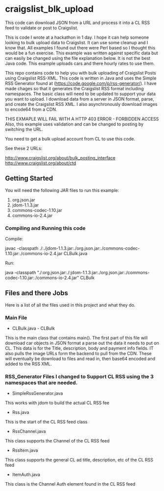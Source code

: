 craigslist_blk_upload
=====================

This code can download JSON from a URL and process it into a CL RSS feed to validate or post to Craigslist.

This is code I wrote at a hackathon in 1 day. I hope it can help someone looking to bulk upload
data to Craigslist. It can use some cleanup and I know that. All examples I found out there 
were Perl based so I thought this would be a fun exercise. This example was written against 
specific data but can easily be changed using the file explanation below. It is not the 
best Java code. This example uploads cars and there hourly rates to use them.

This repo contains code to help you with bulk uploading of Craigslist Posts using Craigslist
RSS-XML. This code is written in Java and uses the Simple RSS Generator found at 
(https://code.google.com/p/rss-generator/). I have made chages so that it generates the
Craigslist RSS format including namespaces. The basic class will need to be updated to 
support your data you want to upload. I download data from a server in JSON format, parse,
and create the Craigslist RSS XML. I also asynchronously download images to encode64 from 
a CDN.

THIS EXMAPLE WILL FAIL WITH A HTTP 403 ERROR - FORBIDDEN ACCESS
Also, this example uses validation and can be changed to posting by switching the URL.

You need to get a bulk upload account from CL to use this code.

See these 2 URLs:

http://www.craigslist.org/about/bulk_posting_interface
http://www.craigslist.org/about/ctd


## Getting Started
 You will need the following JAR files to run this example:
 
 1) org.json.jar
 2) jdom-1.1.3.jar
 3) commons-codec-1.10.jar
 4) commons-io-2.4.jar

### Compiling and Running this code

Compile:

javac -classpath ./:./jdom-1.1.3.jar:./org.json.jar:./commons-codec-1.10.jar:./commons-io-2.4.jar CLBulk.java

Run:

java -classpath "./:org.json.jar:./:jdom-1.1.3.jar:./org.json.jar:./commons-codec-1.10.jar:./commons-io-2.4.jar" CLBulk


## Files and there Jobs

Here is a list of all the files used in this project and what they do.

### Main File

* CLBulk.java - CLBulk

This is the main class that contains main(). The first part of this file will download
car objects in JSON format a parse out the data it needs to put on CL. This data is for the
Title, description, body and payment info fields. IT also pulls the image URLs form the
backend to pull from the CDN. These will eventually be download to files and read in, then 
base64 encoded and added to the RSS XML.

### RSS_Generator Files I changed to Support CL RSS using the 3 namespaces that are needed.

* SimpleRssGenerator.java

This works with jdom to build the actual CL RSS fee

* Rss.java

This is the start of the CL RSS feed class

* RssChannel.java

This class supports the Channel of the CL RSS feed

* RssItem.java

This class supports the general CL ad title, description, etc of the CL RSS feed

* ItemAuth.java

This class is the Channel Auth element found in the CL RSS feed

